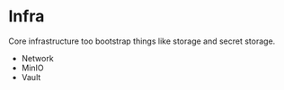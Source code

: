 # Infra

Core infrastructure too bootstrap things like storage and secret storage.

- Network
- MinIO
- Vault
